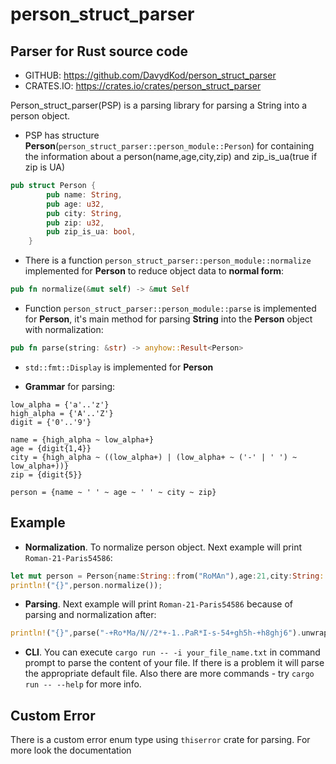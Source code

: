 # person_struct_parser

## Parser for Rust source code

- GITHUB: https://github.com/DavydKod/person_struct_parser
- CRATES.IO: https://crates.io/crates/person_struct_parser

Person_struct_parser(PSP) is a parsing library for parsing a String into a person object.

- PSP has structure **Person**(`person_struct_parser::person_module::Person`) for containing the information about a person(name,age,city,zip) and zip_is_ua(true if zip is UA)

```rust
pub struct Person {
        pub name: String,
        pub age: u32,
        pub city: String,
        pub zip: u32,
        pub zip_is_ua: bool,
    }
```

- There is a function `person_struct_parser::person_module::normalize` implemented for **Person** to reduce object data to **normal form**:

```rust
pub fn normalize(&mut self) -> &mut Self
```

- Function `person_struct_parser::person_module::parse` is implemented for **Person**, it's main method for parsing **String** into the **Person** object with normalization:

```rust
pub fn parse(string: &str) -> anyhow::Result<Person>
```

- `std::fmt::Display` is implemented for **Person**

- **Grammar** for parsing:

```pest
low_alpha = {'a'..'z'}
high_alpha = {'A'..'Z'}
digit = {'0'..'9'}

name = {high_alpha ~ low_alpha+}
age = {digit{1,4}}
city = {high_alpha ~ ((low_alpha+) | (low_alpha+ ~ ('-' | ' ') ~ low_alpha+))}
zip = {digit{5}}

person = {name ~ ' ' ~ age ~ ' ' ~ city ~ zip}
```

## Example

- **Normalization**. To normalize person object. Next example will print `Roman-21-Paris54586`:

```rust
let mut person = Person{name:String::from("RoMAn"),age:21,city:String::from("PaRiS"),zip:54586};
println!("{}",person.normalize());
```

- **Parsing**. Next example will print `Roman-21-Paris54586` because of parsing and normalization after:

```rust
println!("{}",parse("-+Ro*Ma/N//2*+-1..PaR*I-s-54+gh5h-+h8ghj6").unwrap());
```

- **CLI**. You can execute `cargo run -- -i your_file_name.txt` in command prompt to parse the content of your file. If there is a problem it will parse the appropriate default file. Also there are more commands - try `cargo run -- --help` for more info.

## Custom Error

There is a custom error enum type using `thiserror` crate for parsing. For more look the documentation
